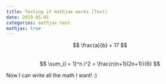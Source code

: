```yaml
---
title: Testing if mathjax works [Test] 
date: 2019-05-01
categories: mathjax test  
mathjax: true
--- 
```


$$ \frac{a}{b} + 17 $$  
$$ \sum_{i = 1}^n i^2 = \frac{n(n+1)(2n+1)}{6} $$ 

Now I can write all the math I want! :) 
